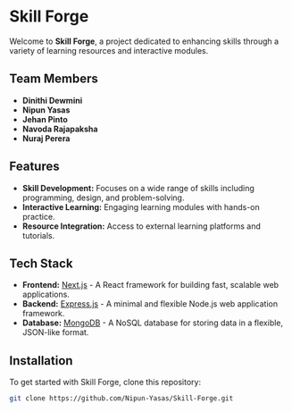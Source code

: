 # Skill Forge

Welcome to **Skill Forge**, a project dedicated to enhancing skills through a variety of learning resources and interactive modules.

## Team Members

- **Dinithi Dewmini**
- **Nipun Yasas**
- **Jehan Pinto**
- **Navoda Rajapaksha**
- **Nuraj Perera**

## Features

- **Skill Development:** Focuses on a wide range of skills including programming, design, and problem-solving.
- **Interactive Learning:** Engaging learning modules with hands-on practice.
- **Resource Integration:** Access to external learning platforms and tutorials.

## Tech Stack

- **Frontend:** [Next.js](https://nextjs.org/) - A React framework for building fast, scalable web applications.
- **Backend:** [Express.js](https://expressjs.com/) - A minimal and flexible Node.js web application framework.
- **Database:** [MongoDB](https://www.mongodb.com/) - A NoSQL database for storing data in a flexible, JSON-like format.

## Installation

To get started with Skill Forge, clone this repository:

```bash
git clone https://github.com/Nipun-Yasas/Skill-Forge.git
